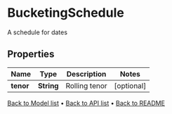 

# BucketingSchedule

A schedule for dates

## Properties

| Name | Type | Description | Notes |
|------------ | ------------- | ------------- | -------------|
|**tenor** | **String** | Rolling tenor |  [optional] |



[Back to Model list](../README.md#documentation-for-models) &#8226; [Back to API list](../README.md#documentation-for-api-endpoints) &#8226; [Back to README](../README.md)


